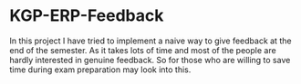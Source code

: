 # KGP-ERP-Feedback
In this project I have tried to implement a naive way to give feedback at the end of the semester. As it takes lots of time and most of the people are hardly interested in genuine feedback. So for those who are willing to save time during exam preparation may look into this.
